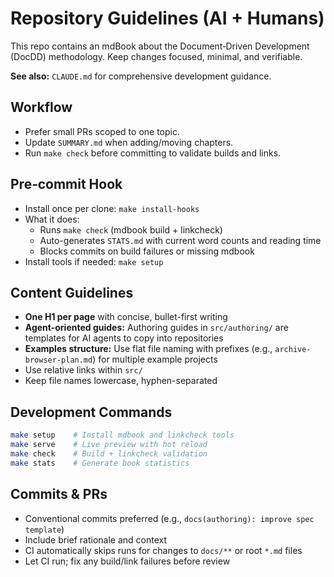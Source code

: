 # Repository Guidelines (AI + Humans)

This repo contains an mdBook about the Document‑Driven Development (DocDD) methodology. Keep changes focused, minimal, and verifiable.

**See also:** `CLAUDE.md` for comprehensive development guidance.

## Workflow
- Prefer small PRs scoped to one topic.
- Update `SUMMARY.md` when adding/moving chapters.
- Run `make check` before committing to validate builds and links.

## Pre‑commit Hook
- Install once per clone: `make install-hooks`
- What it does:
  - Runs `make check` (mdbook build + linkcheck)
  - Auto-generates `STATS.md` with current word counts and reading time
  - Blocks commits on build failures or missing mdbook
- Install tools if needed: `make setup`

## Content Guidelines
- **One H1 per page** with concise, bullet-first writing
- **Agent-oriented guides:** Authoring guides in `src/authoring/` are templates for AI agents to copy into repositories
- **Examples structure:** Use flat file naming with prefixes (e.g., `archive-browser-plan.md`) for multiple example projects
- Use relative links within `src/`
- Keep file names lowercase, hyphen-separated

## Development Commands
```bash
make setup    # Install mdbook and linkcheck tools
make serve    # Live preview with hot reload
make check    # Build + linkcheck validation
make stats    # Generate book statistics
```

## Commits & PRs
- Conventional commits preferred (e.g., `docs(authoring): improve spec template`)
- Include brief rationale and context
- CI automatically skips runs for changes to `docs/**` or root `*.md` files
- Let CI run; fix any build/link failures before review


